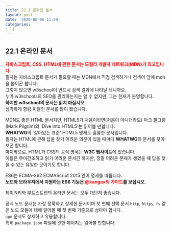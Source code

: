 ```yaml
---
title: 22.1 온라인 문서
layout: post
date: '2020-06-06 11:59'
categories:
- lj
---
```


## 22.1 온라인 문서

**<span style="color:red">자바스크립트, CSS, HTML에 관한 문서는 모질라 개발자 네트워크(MDN)가 최고입니다.</span>**  
필자는 자바스크립트 문서가 필요할 때는 MDN에서 직접 검색하거나 검색어 앞에 mdn을 붙이곤 합니다.  
그렇지 않으면 w3school이 반드시 검색 결과에 나타날 테니까요.  
누가 w3schools의 SEO를 관리하는지는 알 수 없지만, 그는 천재가 분명합니다.  
**하지만 w3school의 문서는 읽지 마십시오.**  
심각하게 함량 미달인 문서를 많이 봤습니다.

MDN도 좋은 HTML 문서지만, HTML5가 처음이라면(처음이 아니더라도) 마크 필그림(Mark Pilgrim)의 
'Dive Into HTML5'는 읽어볼 만합니다.  
**WHATWG**의 '살아있는 표준' HTML5 명세도 훌륭한 문서입니다.  
필자는 HTML에 관해 답을 찾기 어려운 의문이 있을 때마다 **WHATWG**의 문서를 찾아보곤 합니다.  
마지막으로, HTML과 CSS의 공식 명세는 **W3C 웹사이트**에 있습니다.  
이들은 무미건조하고 읽기 어려운 문서긴 하지만, 정말 어려운 문제가 생겼을 때 답을 찾을 수 있는 유일한 곳이기도 
합니다.  

ES6는 ECMA-262 ECMAScript 2015 언어 명세를 따릅니다.  
**노드와 브라우저에서 지원하는 ES6 기능은 <span style="color:red">@kangax의 가이드</span>를 보십시오.**

제이쿼리와 부트스트랩의 온라인 문서는 모두 대단히 좋습니다. 

공식 노드 문서는 가장 정확하고 상세한 문서이며 첫 번째 선택 문서 `http`, `https`, `fs` 같은 노드 모듈에 
대해 알아볼 때 첫 번째 기준으로 삼아야 합니다.  
`npm` 문서도 상세하고 유용합니다.  
특히 `package.json` 파일에 관한 페이지는 읽어볼 만합니다.